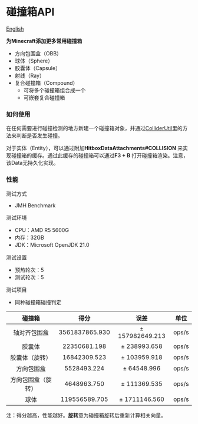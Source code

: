 # 碰撞箱API
[English](README.md)

**为Minecraft添加更多常用碰撞箱**

- 方向包围盒（OBB）
- 球体（Sphere）
- 胶囊体（Capsule）
- 射线（Ray）
- 复合碰撞箱（Compound） 
  - 可将多个碰撞箱组合成一个
  - 可嵌套复合碰撞箱

### 如何使用

在任何需要进行碰撞检测的地方新建一个碰撞箱对象，并通过[ColliderUtil](src/main/java/cn/anecansaitin/hitboxapi/api/common/collider/ColliderUtil.java)里的方法来判断是否发生碰撞。

对于实体（Entity），可以通过附加**HitboxDataAttachments#COLLISION** 来实现碰撞箱的缓存。通过此缓存的碰撞箱可以通过**F3 + B** 
打开碰撞箱渲染。注意，该Data无持久化实现。

### 性能

测试方式
- JMH Benchmark

测试环境
- CPU：AMD R5 5600G
- 内存：32GB
- JDK：Microsoft OpenJDK 21.0

测试设置
- 预热轮次：5
- 测试轮次：5

测试项目
- 同种碰撞箱碰撞判定

|    碰撞箱    |       得分       |       误差        |  单位   |
|:---------:|:--------------:|:---------------:|:-----:|
|  轴对齐包围盒   | 3561837865.930 | ± 157982649.213 | ops/s |
|    胶囊体    |  22350681.198  |  ± 238993.658   | ops/s |
|  胶囊体（旋转）  |  16842309.523  |  ± 103959.918   | ops/s |
|   方向包围盒   |  5528493.224   |   ± 64548.996   | ops/s |
| 方向包围盒（旋转） |  4648963.750   |  ± 111369.535   | ops/s |
|    球体     | 119556589.705  |  ± 1711146.560  | ops/s |

注：得分越高，性能越好。**旋转**意为碰撞箱旋转后重新计算相关向量。